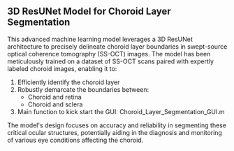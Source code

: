 ## 3D ResUNet Model for Choroid Layer Segmentation

This advanced machine learning model leverages a 3D ResUNet architecture to precisely delineate choroid layer boundaries in swept-source optical coherence tomography (SS-OCT) images. The model has been meticulously trained on a dataset of SS-OCT scans paired with expertly labeled choroid images, enabling it to:

1. Efficiently identify the choroid layer
2. Robustly demarcate the boundaries between:
   - Choroid and retina
   - Choroid and sclera
3. Main function to kick start the GUI: Choroid_Layer_Segmentation_GUI.m

The model's design focuses on accuracy and reliability in segmenting these critical ocular structures, potentially aiding in the diagnosis and monitoring of various eye conditions affecting the choroid.
